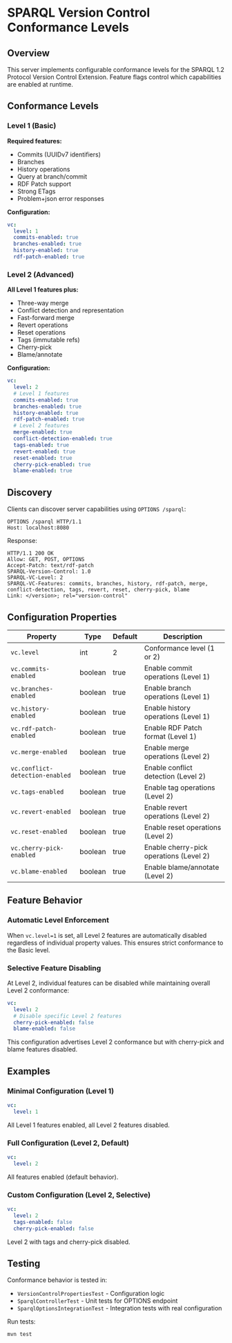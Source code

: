 # SPARQL Version Control Conformance Levels

## Overview

This server implements configurable conformance levels for the SPARQL 1.2 Protocol Version Control Extension. Feature flags control which capabilities are enabled at runtime.

## Conformance Levels

### Level 1 (Basic)

**Required features:**
- Commits (UUIDv7 identifiers)
- Branches
- History operations
- Query at branch/commit
- RDF Patch support
- Strong ETags
- Problem+json error responses

**Configuration:**
```yaml
vc:
  level: 1
  commits-enabled: true
  branches-enabled: true
  history-enabled: true
  rdf-patch-enabled: true
```

### Level 2 (Advanced)

**All Level 1 features plus:**
- Three-way merge
- Conflict detection and representation
- Fast-forward merge
- Revert operations
- Reset operations
- Tags (immutable refs)
- Cherry-pick
- Blame/annotate

**Configuration:**
```yaml
vc:
  level: 2
  # Level 1 features
  commits-enabled: true
  branches-enabled: true
  history-enabled: true
  rdf-patch-enabled: true
  # Level 2 features
  merge-enabled: true
  conflict-detection-enabled: true
  tags-enabled: true
  revert-enabled: true
  reset-enabled: true
  cherry-pick-enabled: true
  blame-enabled: true
```

## Discovery

Clients can discover server capabilities using `OPTIONS /sparql`:

```http
OPTIONS /sparql HTTP/1.1
Host: localhost:8080
```

Response:

```http
HTTP/1.1 200 OK
Allow: GET, POST, OPTIONS
Accept-Patch: text/rdf-patch
SPARQL-Version-Control: 1.0
SPARQL-VC-Level: 2
SPARQL-VC-Features: commits, branches, history, rdf-patch, merge, conflict-detection, tags, revert, reset, cherry-pick, blame
Link: </version>; rel="version-control"
```

## Configuration Properties

| Property | Type | Default | Description |
|----------|------|---------|-------------|
| `vc.level` | int | 2 | Conformance level (1 or 2) |
| `vc.commits-enabled` | boolean | true | Enable commit operations (Level 1) |
| `vc.branches-enabled` | boolean | true | Enable branch operations (Level 1) |
| `vc.history-enabled` | boolean | true | Enable history operations (Level 1) |
| `vc.rdf-patch-enabled` | boolean | true | Enable RDF Patch format (Level 1) |
| `vc.merge-enabled` | boolean | true | Enable merge operations (Level 2) |
| `vc.conflict-detection-enabled` | boolean | true | Enable conflict detection (Level 2) |
| `vc.tags-enabled` | boolean | true | Enable tag operations (Level 2) |
| `vc.revert-enabled` | boolean | true | Enable revert operations (Level 2) |
| `vc.reset-enabled` | boolean | true | Enable reset operations (Level 2) |
| `vc.cherry-pick-enabled` | boolean | true | Enable cherry-pick operations (Level 2) |
| `vc.blame-enabled` | boolean | true | Enable blame/annotate (Level 2) |

## Feature Behavior

### Automatic Level Enforcement

When `vc.level=1` is set, all Level 2 features are automatically disabled regardless of individual property values. This ensures strict conformance to the Basic level.

### Selective Feature Disabling

At Level 2, individual features can be disabled while maintaining overall Level 2 conformance:

```yaml
vc:
  level: 2
  # Disable specific Level 2 features
  cherry-pick-enabled: false
  blame-enabled: false
```

This configuration advertises Level 2 conformance but with cherry-pick and blame features disabled.

## Examples

### Minimal Configuration (Level 1)

```yaml
vc:
  level: 1
```

All Level 1 features enabled, all Level 2 features disabled.

### Full Configuration (Level 2, Default)

```yaml
vc:
  level: 2
```

All features enabled (default behavior).

### Custom Configuration (Level 2, Selective)

```yaml
vc:
  level: 2
  tags-enabled: false
  cherry-pick-enabled: false
```

Level 2 with tags and cherry-pick disabled.

## Testing

Conformance behavior is tested in:
- `VersionControlPropertiesTest` - Configuration logic
- `SparqlControllerTest` - Unit tests for OPTIONS endpoint
- `SparqlOptionsIntegrationTest` - Integration tests with real configuration

Run tests:
```bash
mvn test
```
